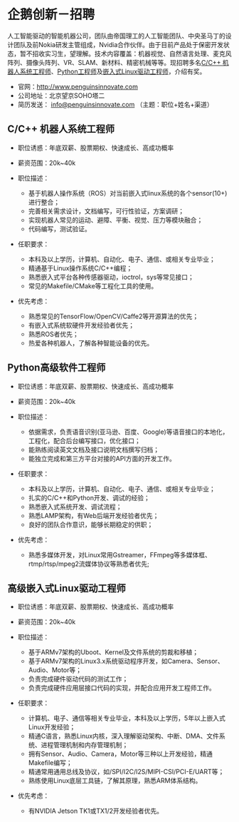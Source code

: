 # 企鹅创新－招聘
人工智能驱动的智能机器公司，团队由帝国理工的人工智能团队、中央圣马丁的设计团队及前Nokia研发主管组成，Nvidia合作伙伴。由于目前产品处于保密开发状态，暂不招收实习生，望理解。技术内容覆盖：机器视觉、自然语言处理、麦克风阵列、摄像头阵列、VR、SLAM、新材料、精密机械等等。现招聘多名[C/C++ 机器人系统工程师](https://github.com/penguinsinnovate/notes/blob/master/%E6%8B%9B%E8%81%98.md#cc-%E6%9C%BA%E5%99%A8%E4%BA%BA%E7%B3%BB%E7%BB%9F%E5%B7%A5%E7%A8%8B%E5%B8%88)、[Python工程师](https://github.com/penguinsinnovate/notes/blob/master/%E6%8B%9B%E8%81%98.md#python%E9%AB%98%E7%BA%A7%E8%BD%AF%E4%BB%B6%E5%B7%A5%E7%A8%8B%E5%B8%88)及[嵌入式Linux驱动工程师](https://github.com/penguinsinnovate/notes/blob/master/%E6%8B%9B%E8%81%98.md#%E9%AB%98%E7%BA%A7%E5%B5%8C%E5%85%A5%E5%BC%8Flinux%E9%A9%B1%E5%8A%A8%E5%B7%A5%E7%A8%8B%E5%B8%88)，介绍有奖。

- 官网：http://www.penguinsinnovate.com
- 公司地址：北京望京SOHO塔二
- 简历发送： info@penguinsinnovate.com  （主题：职位+姓名+渠道）

## C/C++ 机器人系统工程师
- 职位诱惑：年底双薪、股票期权、快速成长、高成功概率
- 薪资范围：20k~40k
- 职位描述：
  - 基于机器人操作系统（ROS）对当前嵌入式linux系统的各个sensor(10+)进行整合；
  - 完善相关需求设计，文档编写，可行性验证，方案调研；
  - 实现机器人常见的运动、避障、平衡、视觉、压力等模块融合；
  - 代码编写，测试验证。

- 任职要求：
  - 本科及以上学历，计算机、自动化、电子、通信、或相关专业毕业；
  - 精通基于Linux操作系统C/C++编程；
  - 熟悉嵌入式平台各种传感器驱动，ioctrol，sys等常见接口；
  - 常见的Makefile/CMake等工程化工具的使用。

- 优先考虑：
  - 熟悉常见的TensorFlow/OpenCV/Caffe2等开源算法的优先；
  - 有嵌入式系统软硬件开发经验者优先；
  - 熟悉ROS者优先；
  - 热爱各种机器人，了解各种智能设备的优先。

## Python高级软件工程师
- 职位诱惑：年底双薪、股票期权、快速成长、高成功概率
- 薪资范围：20k~40k
- 职位描述：
  - 依据需求，负责语音识别(亚马逊、百度、Google)等语音接口的本地化，工程化，配合后台编写接口，优化接口；
  - 能熟练阅读英文文档及接口说明文档撰写归档；
  - 能独立完成和第三方平台对接的API方面的开发工作。

- 任职要求：
  - 本科及以上学历，计算机、自动化、电子、通信、或相关专业毕业；
  - 扎实的C/C++和Python开发、调试的经验；
  - 熟悉嵌入式系统开发、调试流程；
  - 熟悉LAMP架构，有Web后端开发经验者优先；
  - 良好的团队合作意识，能够长期稳定的供职；

- 优先考虑：
  - 熟悉多媒体开发，对Linux常用Gstreamer，FFmpeg等多媒体框、rtmp/rtsp/mpeg2流媒体协议等熟悉者优先;


## 高级嵌入式Linux驱动工程师
- 职位诱惑：年底双薪、股票期权、快速成长、高成功概率
- 薪资范围：20k~40k
- 职位描述：
  - 基于ARMv7架构的Uboot、Kernel及文件系统的剪裁和移植；
  - 基于ARMv7架构的Linux3.x系统驱动程序开发，如Camera、Sensor、Audio、Motor等；
  - 负责完成硬件驱动代码的测试工作；
  - 负责完成硬件应用层接口代码的实现，并配合应用开发工程师工作。

- 任职要求： 
  - 计算机、电子、通信等相关专业毕业，本科及以上学历，5年以上嵌入式Linux开发经验；
  - 精通C语言，熟悉Linux内核，深入理解驱动架构、中断、DMA、文件系统、进程管理机制和内存管理机制；
  - 拥有Sensor、Audio、Camera，Motor等三种以上开发经验，精通Makefile编写；
  - 精通常用通用总线及协议，如/SPI/I2C/I2S/MIPI-CSI/PCI-E/UART等；
  - 熟练使用Linux底层工具链，了解其原理，熟悉ARM体系结构。

- 优先考虑：
  - 有NVIDIA Jetson TK1或TX1/2开发经验者优先。
